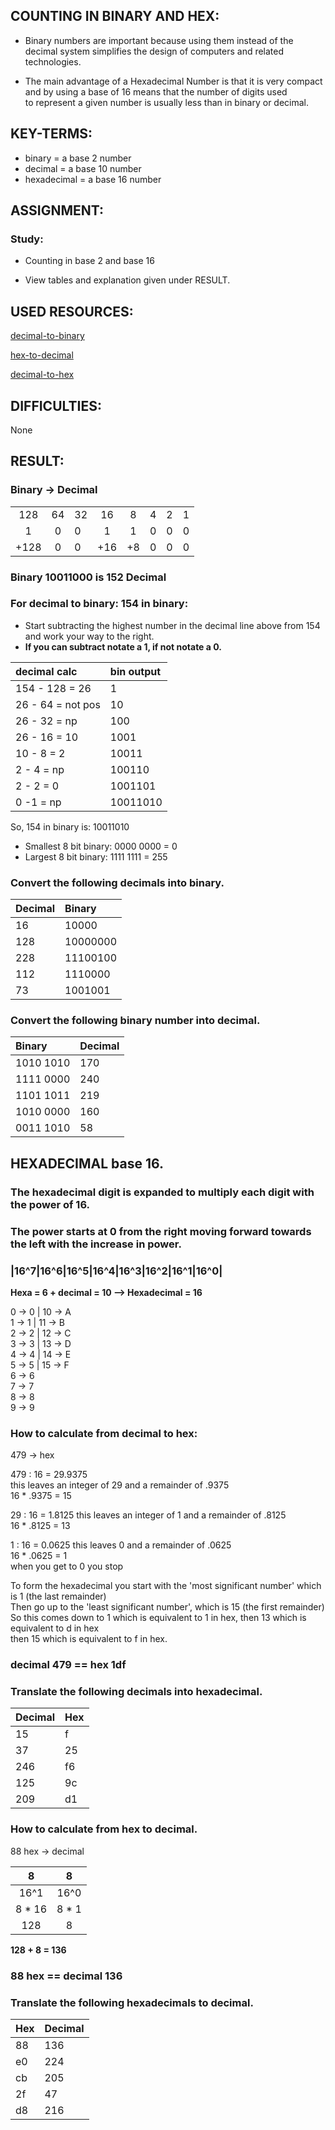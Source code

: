 ## COUNTING IN BINARY AND HEX:

* Binary numbers are important because using them instead of the decimal system simplifies the design of computers and related technologies.  

* The main advantage of a Hexadecimal Number is that it is very compact and by using a base of 16 means that the number of digits used   
  to represent a given number is usually less than in binary or decimal.  

## KEY-TERMS:

* binary = a base 2 number  
* decimal = a base 10 number  
* hexadecimal = a base 16 number

## ASSIGNMENT:

### Study:  
* Counting in base 2 and base 16  

* View tables and explanation given under RESULT.


## USED RESOURCES:

[decimal-to-binary](https://www.youtube.com/watch?v=RrJXLdv1i74)

[hex-to-decimal](https://www.youtube.com/watch?v=pg-HEGBpCQk)

[decimal-to-hex](https://www.youtube.com/watch?v=QJW6qnfhC70)

## DIFFICULTIES:

None  

## RESULT:

### Binary -> Decimal 


|   |   |   |   |  |  |  |  |  
|:-:|:-:|:--|:-:|:-:|:-:|:-:|:-:|    
|128| 64| 32| 16| 8| 4| 2| 1|  
| 1  |0  |0  |1 |1 |0 |0 |0 |    
|+128|0|0|+16|+8|0|0|0|  

### Binary 10011000 is 152 Decimal

### For decimal to binary: 154 in binary:

* Start subtracting the highest number in the decimal line above from 154 and work your way to the right.  
* **If you can subtract notate a 1, if not notate a 0.**  

|decimal calc      |bin output|
|:-----------------|:---------|  
|154 - 128 = 26    | 1        |  
| 26 - 64 = not pos| 10       |  
| 26 - 32 = np     | 100      |  
| 26 - 16 = 10     | 1001     |  
| 10 - 8 = 2       | 10011    |  
| 2 - 4 = np       | 100110   | 
| 2 - 2 = 0        | 1001101  |  
| 0 -1 = np        | 10011010 |    

So, 154 in binary is: 10011010  

* Smallest 8 bit binary: 0000 0000 = 0  
* Largest 8 bit binary: 1111 1111 = 255  

### Convert the following decimals into binary.  
|Decimal   |Binary     |  
|:-------- |:--------- |  
|16        |10000      |  
|128       |10000000   |  
|228       |11100100   |  
|112       |1110000    |  
|73        |1001001    |    

### Convert the following binary number into decimal.
|Binary |Decimal |  
|:---------|:--------|  
|1010 1010 |170      |  
|1111 0000 |240      |  
|1101 1011 |219      |  
|1010 0000 |160      |  
|0011 1010 |58       |  


## HEXADECIMAL base 16.

### The hexadecimal digit is expanded to multiply each digit with the power of 16.  
### The power starts at 0 from the right moving forward towards the left with the increase in power.  

### |16^7|16^6|16^5|16^4|16^3|16^2|16^1|16^0|  

**Hexa = 6 + decimal = 10  --> Hexadecimal = 16**  

0 -> 0 | 10 -> A  
1 -> 1 | 11 -> B  
2 -> 2 | 12 -> C    
3 -> 3 | 13 -> D  
4 -> 4 | 14 -> E  
5 -> 5 | 15 -> F  
6 -> 6  
7 -> 7  
8 -> 8  
9 -> 9  


### How to calculate from decimal to hex:
479 -> hex  

479 : 16 = 29.9375  
this leaves an integer of 29 and a remainder of .9375  
16 * .9375 = 15

29 : 16 = 1.8125 
this leaves an integer of 1 and a remainder of .8125  
16 * .8125 = 13

1 : 16 = 0.0625 
this leaves 0 and a remainder of .0625  
16 * .0625 = 1  
when you get to 0 you stop  

To form the hexadecimal you start with the 'most significant number' which is 1 (the last remainder)  
Then go up to the 'least significant number', which is 15 (the first remainder)  
So this comes down to 1 which is equivalent to 1 in hex, then 13 which is equivalent to d in hex  
then 15 which is equivalent to f in hex.  

### decimal 479 == hex 1df  

### Translate the following decimals into hexadecimal.
|Decimal   | Hex     |  
|:---------|:--------|  
|15        |f        |  
|37        |25       |  
|246       |f6       |  
|125       |9c       |  
|209       |d1       |  

### How to calculate from hex to decimal.
88 hex -> decimal  

|8       |8    |    
|:------:|:---:|  
|16^1    |16^0 |  
|8 * 16  |8 * 1|  
|128     |8    |   

**128 + 8 = 136**    
### 88 hex == decimal 136   


### Translate the following hexadecimals to decimal.
|Hex       |Decimal  |  
|:---------|:--------|  
|88        |136      |  
|e0        |224      |  
|cb        |205      |    
|2f        |47       |    
|d8        |216      |  

